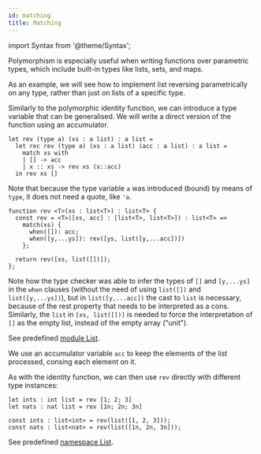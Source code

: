 ```yaml
---
id: matching
title: Matching
---
```


import Syntax from '@theme/Syntax';

Polymorphism is especially useful when writing functions over
parametric types, which include built-in types like lists, sets, and
maps.

As an example, we will see how to implement list reversing
parametrically on any type, rather than just on lists of a specific
type.

Similarly to the polymorphic identity function, we can introduce a
type variable that can be generalised. We will write a direct version
of the function using an accumulator.

<Syntax syntax="cameligo">

```cameligo group=reverse
let rev (type a) (xs : a list) : a list =
  let rec rev (type a) (xs : a list) (acc : a list) : a list =
    match xs with
    | [] -> acc
    | x :: xs -> rev xs (x::acc)
  in rev xs []
```

Note that because the type variable `a` was introduced (bound) by
means of `type`, it does not need a quote, like `'a`.

</Syntax>

<Syntax syntax="jsligo">

```jsligo group=reverse
function rev <T>(xs : list<T>) : list<T> {
  const rev = <T>([xs, acc] : [list<T>, list<T>]) : list<T> =>
    match(xs) {
      when([]): acc;
      when([y,...ys]): rev([ys, list([y,...acc])])
    };

  return rev([xs, list([])]);
};
```

Note how the type checker was able to infer the types of `[]` and
`[y,...ys]` in the `when` clauses (without the need of using
`list([])` and `list([y,...ys])`), but in `list([y,...acc])` the cast
to `list` is necessary, because of the rest property that needs to be
interpreted as a cons. Similarly, the `list` in `[xs, list([])]` is
needed to force the interpretation of `[]` as the empty list, instead
of the empty array ("unit").

See predefined
[module List](../reference/list-reference/?lang=cameligo).

</Syntax>

We use an accumulator variable `acc` to keep the elements of the list
processed, consing each element on it.

As with the identity function, we can then use `rev` directly with
different type instances:

<Syntax syntax="cameligo">

```cameligo group=reverse
let ints : int list = rev [1; 2; 3]
let nats : nat list = rev [1n; 2n; 3n]
```

</Syntax>

<Syntax syntax="jsligo">

```jsligo group=reverse
const ints : list<int> = rev(list([1, 2, 3]));
const nats : list<nat> = rev(list([1n, 2n, 3n]));
```

See predefined
[namespace List](../reference/list-reference/?lang=jsligo).

</Syntax>
